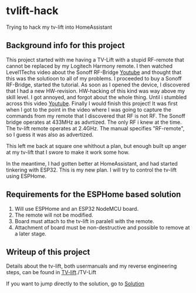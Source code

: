 # tvlift-hack
Trying to hack my tv-lift into HomeAssistant

## Background info for this project
This project started with me having a TV-Lift with a stupid RF-remote that cannot be replaced by my Logitech Harmony remote. I then watched Level1Techs video about the Sonoff RF-Bridge [Youtube](https://www.youtube.com/watch?v=Si2vt6fCTUY) and thought that this was the solutioon to all of my problems. I proceeded to buy a Sonoff RF-Bridge, started the tutorial. As soon as I opened the device, I discovered that I had a new HW-revision. HW-hacking of this kind was way above my skill level. I got annoyed, and forgot about the whole thing.
Until i stumbled across this video [Youtube](https://youtu.be/k-FLN1cM4jk?si=Mh5JG8W0j0KNtHbd). Finally I would finish this project!
It was first when I got to the point in the video where I was going to capture the commands from my remote that I discovered that RF is not RF. The Sonoff bridge operates at 433MHz as advrtized. The only RF i knew at the time. The tv-lift remote operates at 2.4GHz. The manual specifies "RF-remote", so I guess it was also as advertized.

This left me back at square one whithout a plan, but enough built up anger at my tv-lift that I swore to make it work some how.

In the meantime, I had gotten better at HomeAssistant, and had started tinkering with ESP32.
This is my new plan. I will try to control the tv-lift using ESPHome.

## Requirements for the ESPHome based solution
1. Will use ESPHome and an  ESP32 NodeMCU board.
2. The remote will not be modified.
3. Board must attach to the tv-lift in paralell with the remote.
4. Attachment of board must be non-destructive and possible to remove at a later stage.

## Writeup of this project
Details about the tv-lift, both usermanuals and my reverse engineering steps, can be found in [TV-lift](./TV-lift/)./TV-Lift

If you want to jump directly to the solution, go to [Solution](./Solution)

